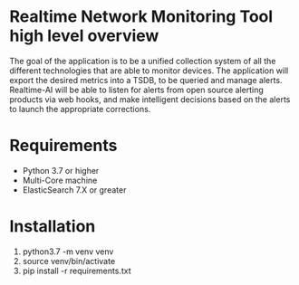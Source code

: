 # Realtime Network Monitoring Tool high level overview
The goal of the application is to be a unified collection system of all the different technologies that are able to monitor devices.  The application will export the desired metrics into a TSDB, to be queried and manage alerts. Realtime-AI will be able to listen for alerts from open source alerting products via web hooks, and make intelligent decisions based on the alerts to launch the appropriate corrections. 

# Requirements
* Python 3.7 or higher 
* Multi-Core machine
* ElasticSearch 7.X or greater

# Installation 
1. python3.7 -m venv venv 
2. source venv/bin/activate 
3. pip install -r requirements.txt 


